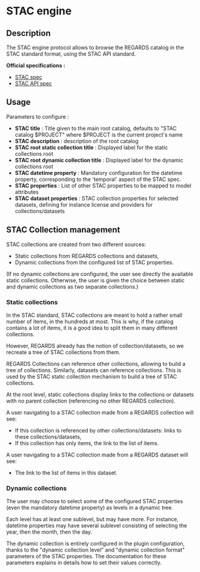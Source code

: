 # STAC engine

## Description

The STAC engine protocol allows to browse the REGARDS catalog in the STAC standard format,
using the STAC API standard.

 **Official specifications :**
 - [STAC spec](https://github.com/radiantearth/stac-spec/tree/v1.0.0-beta.2)
 - [STAC API spec](https://github.com/radiantearth/stac-api-spec/tree/v1.0.0-beta.1)

## Usage

 Parameters to configure :
 - **STAC title** : Title given to the main root catalog, defaults to "STAC catalog $PROJECT" 
                    where $PROJECT is the current project's name 
 - **STAC description** : description of the root catalog
 - **STAC root static collection title** : Displayed label for the static collections root
 - **STAC root dynamic collection title** : Displayed label for the dynamic collections root
 - **STAC datetime property** : Mandatory configuration for the datetime property, corresponding to the 'temporal' aspect of the STAC spec.
 - **STAC properties** : List of other STAC properties to be mapped to model attributes
 - **STAC dataset properties** : STAC collection properties for selected datasets, defining for instance license and providers for collections/datasets

## STAC Collection management

STAC collections are created from two different sources:
- Static collections from REGARDS collections and datasets,
- Dynamic collections from the configured list of STAC properties.

(If no dynamic collections are configured, the user see directly the 
available static collections. Otherwise, the user is given the choice
between static and dynamic collections as two separate collections.)

### Static collections

In the STAC standard, STAC collections are meant to hold a rather small number
of items, in the hundreds at most. This is why, if the catalog contains a lot 
of items, it is a good idea to split them in many different collections. 

However, REGARDS already has the notion of collection/datasets, so we recreate
a tree of STAC collections from them.

REGARDS Collections can reference other collections, allowing to build a tree
of collections. Similarly, datasets can reference collections. This is used
by the STAC static collection mechanism to build a tree of STAC collections.

At the root level, static collections display links to the collections or datasets
with no parent collection (referencing no other REGARDS collection).

A user navigating to a STAC collection made from a REGARDS collection will see:
- If this collection is referenced by other collections/datasets: links to these collections/datasets,
- If this collection has only items, the link to the list of items.

A user navigating to a STAC collection made from a REGARDS dataset will see:
- The link to the list of items in this dataset.

### Dynamic collections

The user may choose to select some of the configured STAC properties 
(even the mandatory datetime property) as levels in a dynamic tree.

Each level has at least one sublevel, but may have more. 
For instance, datetime properties may have several sublevel consisting of
selecting the year, then the month, then the day.

The dynamic collection is entirely configured in the plugin configuration,
thanks to the "dynamic collection level" and "dynamic collection format"
parameters of the STAC properties. The documentation for these parameters
explains in details how to set their values correctly.

